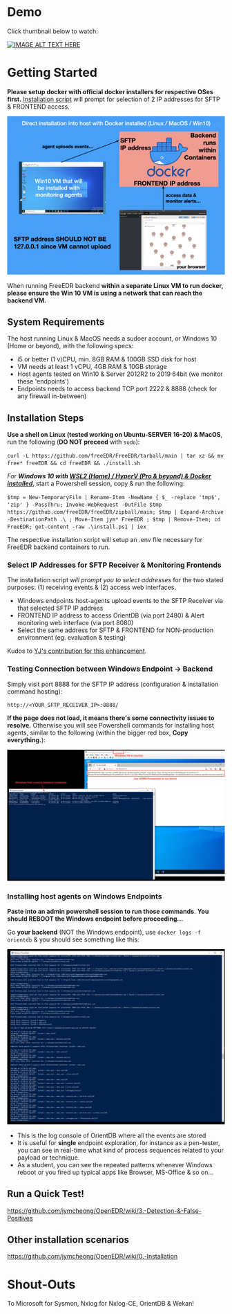 # Demo
Click thumbnail below to watch:

[![IMAGE ALT TEXT HERE](https://img.youtube.com/vi/5YeH1RwzqXU/0.jpg)](https://www.youtube.com/watch?v=5YeH1RwzqXU)

# Getting Started

**Please setup docker with official docker installers for respective OSes first.** [Installation script](#installation-steps) will prompt for selection of 2 IP addresses for SFTP & FRONTEND access.

![directInstallation](directInstallation.png)

When running FreeEDR backend **within a separate Linux VM to run docker, please ensure the Win 10 VM is using a network that can reach the backend VM.**

## System Requirements

The host running Linux & MacOS needs a sudoer account, or Windows 10 (Home or beyond), with the following specs: 

* i5 or better (1 v)CPU, min. 8GB RAM & 100GB SSD disk for host
* VM needs at least 1 vCPU, 4GB RAM & 10GB storage
* Host agents tested on Win10 & Server 2012R2 to 2019 64bit (we monitor these 'endpoints')
* Endpoints needs to access backend TCP port 2222 & 8888 (check for any firewall in-between)

## Installation Steps
**Use a shell on Linux (tested working on Ubuntu-SERVER 16-20) & MacOS**, run the following (**DO NOT preceed** with `sudo`):

`curl -L https://github.com/freeEDR/FreeEDR/tarball/main | tar xz && mv free* freeEDR && cd freeEDR && ./install.sh`

*For **Windows 10 with [WSL2 (Home) / HyperV (Pro & beyond) & Docker installed](https://docs.docker.com/desktop/windows/wsl/)***, start a Powershell session, copy & run the following:

`$tmp = New-TemporaryFile | Rename-Item -NewName { $_ -replace 'tmp$', 'zip' } -PassThru; Invoke-WebRequest -OutFile $tmp https://github.com/freeEDR/freeEDR/zipball/main; $tmp | Expand-Archive -DestinationPath .\ ; Move-Item jym* FreeEDR ; $tmp | Remove-Item; cd FreeEDR; get-content -raw .\install.ps1 | iex` 

The respective installation script will setup an .env file necessary for FreeEDR backend containers to run.

### Select IP Addresses for SFTP Receiver & Monitoring Frontends

The installation script *will prompt you to select addresses* for the two stated purposes: (1) receiving events & (2) access web interfaces. 

- Windows endpoints host-agents upload events to the SFTP Receiver via that selected SFTP IP address
- FRONTEND IP address to access OrientDB (via port 2480) & Alert monitoring web interface (via port 8080)
- Select the same address for SFTP & FRONTEND for NON-production environment (eg. evaluation & testing)

Kudos to [YJ's contribution for this enhancement](https://www.notion.so/jymcheong/Prompt-IP-address-selection-during-backend-installation-b1d21b69cc3c4e3aad98802f0a71ba1d).

### Testing Connection between Windows Endpoint -> Backend

Simply visit port 8888 for the SFTP IP address (configuration & installation command hosting):

```
http://<YOUR_SFTP_RECEIVER_IP>:8888/
```

**If the page does not load, it means there's some connectivity issues to resolve.** Otherwise you will see Powershell commands for installing host agents, similar to the following (within the bigger red box,  **Copy everything.**):

![connectivityTest](connectivityTest.png)

### Installing host agents on Windows Endpoints

**Paste into an admin powershell session to run those commands**. **You should REBOOT the Windows endpoint before proceeding...**

Go **your backend** (NOT the Windows endpoint), use `docker logs -f orientdb` & you should see something like this:

![Screenshot 2021-09-17 at 9.08.01 AM](orientdbLogging.png)

- This is the log console of OrientDB where all the events are stored
- It is useful for **single** endpoint exploration, for instance as a pen-tester, you can see in real-time what kind of process sequences related to your payload or technique.
- As a student, you can see the repeated patterns whenever Windows reboot or you fired up typical apps like Browser, MS-Office & so on...

## Run a Quick Test!

https://github.com/jymcheong/OpenEDR/wiki/3.-Detection-&-False-Positives

## Other installation scenarios

https://github.com/jymcheong/OpenEDR/wiki/0.-Installation

# Shout-Outs

To Microsoft for Sysmon, Nxlog for Nxlog-CE, OrientDB & Wekan!

